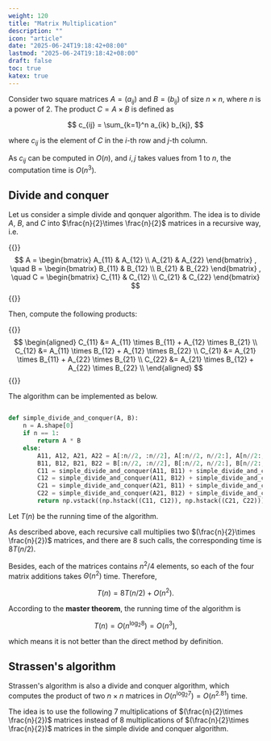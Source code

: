 ```yaml
---
weight: 120
title: "Matrix Multiplication"
description: ""
icon: "article"
date: "2025-06-24T19:18:42+08:00"
lastmod: "2025-06-24T19:18:42+08:00"
draft: false
toc: true
katex: true
---
```


Consider two square matrices $A=(a_{ij})$ and $B=(b_{ij})$ of size $n \times n$, where $n$ is a power of 2. The product $C=A \times B$ is defined as

$$
c_{ij} = \sum_{k=1}^n a_{ik} b_{kj},
$$

where $c_{ij}$ is the element of $C$ in the $i$-th row and $j$-th column.

As $c_{ij}$ can be computed in $O(n)$, and $i, j$ takes values from $1$ to $n$, the computation time is $O(n^3)$.

## Divide and conquer

Let us consider a simple divide and qonquer algorithm. The idea is to divide $A$, $B$, and $C$ into $\frac{n}{2}\times \frac{n}{2}$ matrices in a recursive way, i.e. 

{{<katex>}}
$$
A = \begin{bmatrix}
A_{11} & A_{12} \\
A_{21} & A_{22}
\end{bmatrix}
, \quad
B = \begin{bmatrix}
B_{11} & B_{12} \\
B_{21} & B_{22}
\end{bmatrix}
, \quad
C = \begin{bmatrix}
C_{11} & C_{12} \\
C_{21} & C_{22}
\end{bmatrix}
$$
{{</katex>}}

Then, compute the following products:

{{<katex>}}
$$
\begin{aligned}
C_{11}  &= A_{11} \times B_{11} + A_{12} \times B_{21} \\
C_{12}  &= A_{11} \times B_{12} + A_{12} \times B_{22} \\
C_{21}  &= A_{21} \times B_{11} + A_{22} \times B_{21} \\
C_{22}  &= A_{21} \times B_{12} + A_{22} \times B_{22} \\
\end{aligned}
$$
{{</katex>}}

The algorithm can be implemented as below.

```python

def simple_divide_and_conquer(A, B):
    n = A.shape[0]
    if n == 1:
        return A * B
    else:
        A11, A12, A21, A22 = A[:n//2, :n//2], A[:n//2, n//2:], A[n//2:, :n//2], A[n//2:, n//2:]
        B11, B12, B21, B22 = B[:n//2, :n//2], B[:n//2, n//2:], B[n//2:, :n//2], B[n//2:, n//2:]
        C11 = simple_divide_and_conquer(A11, B11) + simple_divide_and_conquer(A12, B21)
        C12 = simple_divide_and_conquer(A11, B12) + simple_divide_and_conquer(A12, B22)
        C21 = simple_divide_and_conquer(A21, B11) + simple_divide_and_conquer(A22, B21)
        C22 = simple_divide_and_conquer(A21, B12) + simple_divide_and_conquer(A22, B22)
        return np.vstack((np.hstack((C11, C12)), np.hstack((C21, C22))))
```
Let $T(n)$ be the running time of the algorithm. 

As described above, each recursive call multiplies two $(\frac{n}{2}\times \frac{n}{2})$ matrices, and there are $8$ such calls, the corresponding time is $8T(n/2)$. 

Besides, each of the matrices contains $n^2/4$ elements, so each of the four matrix additions takes $\Theta(n^2)$ time. Therefore,

$$T(n) = 8T(n/2) + O(n^2).$$

According to the **master theorem**, the running time of the algorithm is 

$$T(n) = O(n^{\log_2 8}) = O(n^3),$$

which means it is not better than the direct method by definition. 

## Strassen's algorithm

Strassen's algorithm is also a divide and conquer algorithm, which computes the product of two $n\times n$ matrices in $O(n^{\log_2 7}) = O(n^{2.81})$ time. 

The idea is to use the following 7 multiplications of $(\frac{n}{2}\times \frac{n}{2})$ matrices instead of 8 multiplications of $(\frac{n}{2}\times \frac{n}{2})$ matrices in the simple divide and conquer algorithm.




